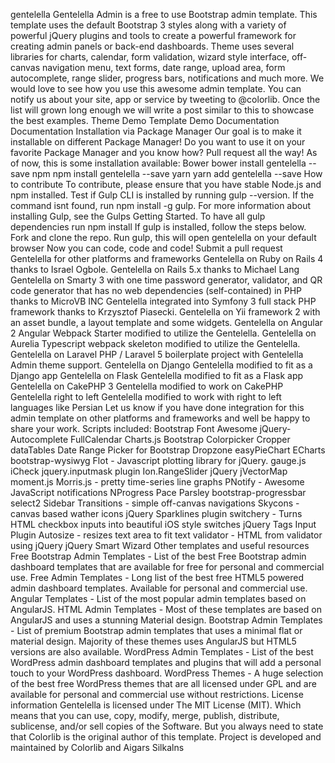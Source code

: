gentelella Gentelella Admin is a free to use Bootstrap admin template. This template uses the default Bootstrap 3 styles along with a variety of powerful jQuery plugins and tools to create a powerful framework for creating admin panels or back-end dashboards. Theme uses several libraries for charts, calendar, form validation, wizard style interface, off-canvas navigation menu, text forms, date range, upload area, form autocomplete, range slider, progress bars, notifications and much more. We would love to see how you use this awesome admin template. You can notify us about your site, app or service by tweeting to @colorlib. Once the list will grown long enough we will write a post similar to this to showcase the best examples. Theme Demo Template Demo Documentation Documentation Installation via Package Manager Our goal is to make it installable on different Package Manager! Do you want to use it on your favorite Package Manager and you know how? Pull request all the way! As of now, this is some installation available: Bower bower install gentelella --save npm npm install gentelella --save yarn yarn add gentelella --save How to contribute To contribute, please ensure that you have stable Node.js and npm installed. Test if Gulp CLI is installed by running gulp --version. If the command isnt found, run npm install -g gulp. For more information about installing Gulp, see the Gulps Getting Started. To have all gulp dependencies run npm install If gulp is installed, follow the steps below. Fork and clone the repo. Run gulp, this will open gentelella on your default browser Now you can code, code and code! Submit a pull request Gentelella for other platforms and frameworks Gentelella on Ruby on Rails 4 thanks to Israel Ogbole. Gentelella on Rails 5.x thanks to Michael Lang Gentelella on Smarty 3 with one time password generator, validator, and QR code generator that has no web dependencies (self-contained) in PHP thanks to MicroVB INC Gentelella integrated into Symfony 3 full stack PHP framework thanks to Krzysztof Piasecki. Gentelella on Yii framework 2 with an asset bundle, a layout template and some widgets. Gentelella on Angular 2 Angular Webpack Starter modified to utilize the Gentelella. Gentelella on Aurelia Typescript webpack skeleton modified to utilize the Gentelella. Gentelella on Laravel PHP / Laravel 5 boilerplate project with Gentelella Admin theme support. Gentelella on Django Gentelella modified to fit as a Django app Gentelella on Flask Gentelella modified to fit as a Flask app Gentelella on CakePHP 3 Gentelella modified to work on CakePHP Gentelella right to left Gentelella modified to work with right to left languages like Persian Let us know if you have done integration for this admin template on other platforms and frameworks and well be happy to share your work. Scripts included: Bootstrap Font Awesome jQuery-Autocomplete FullCalendar Charts.js Bootstrap Colorpicker Cropper dataTables Date Range Picker for Bootstrap Dropzone easyPieChart ECharts bootstrap-wysiwyg Flot - Javascript plotting library for jQuery. gauge.js iCheck jquery.inputmask plugin Ion.RangeSlider jQuery jVectorMap moment.js Morris.js - pretty time-series line graphs PNotify - Awesome JavaScript notifications NProgress Pace Parsley bootstrap-progressbar select2 Sidebar Transitions - simple off-canvas navigations Skycons - canvas based wather icons jQuery Sparklines plugin switchery - Turns HTML checkbox inputs into beautiful iOS style switches jQuery Tags Input Plugin Autosize - resizes text area to fit text validator - HTML from validator using jQuery jQuery Smart Wizard Other templates and useful resources Free Bootstrap Admin Templates - List of the best Free Bootstrap admin dashboard templates that are available for free for personal and commercial use. Free Admin Templates - Long list of the best free HTML5 powered admin dashboard templates. Available for personal and commercial use. Angular Templates - List of the most popular admin templates based on AngularJS. HTML Admin Templates - Most of these templates are based on AngularJS and uses a stunning Material design. Bootstrap Admin Templates - List of premium Bootstrap admin templates that uses a minimal flat or material design. Majority of these themes uses AngularJS but HTML5 versions are also available. WordPress Admin Templates - List of the best WordPress admin dashboard templates and plugins that will add a personal touch to your WordPress dashboard. WordPress Themes - A huge selection of the best free WordPress themes that are all licensed under GPL and are available for personal and commercial use without restrictions. License information Gentelella is licensed under The MIT License (MIT). Which means that you can use, copy, modify, merge, publish, distribute, sublicense, and/or sell copies of the Software. But you always need to state that Colorlib is the original author of this template. Project is developed and maintained by Colorlib and Aigars Silkalns